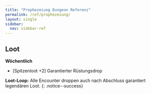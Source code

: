 ```yaml
---
title: "Prophezeiung Dungeon Referenz"
permalink: /ref/prophezeiung/
layout: single
sidebar:
  nav: sidebar-ref
---
```


## Loot

**Wöchentlich**
- [Spitzenloot +2] Garantierter Rüstungsdrop

**Loot-Loop:** Alle Encounter droppen auch nach Abschluss garantiert legendären Loot.
{: .notice--success}